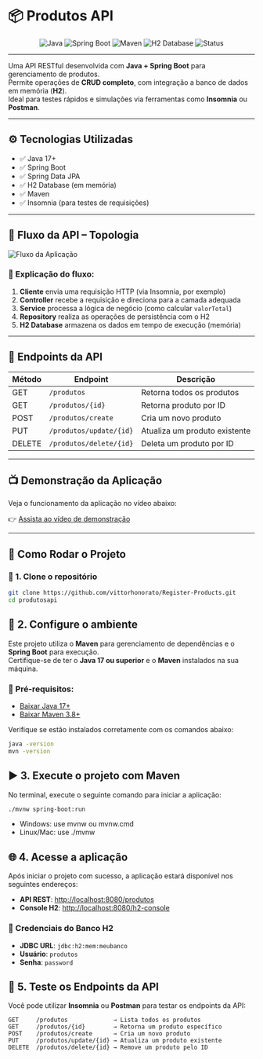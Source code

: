 # 📦 Produtos API

<div align="center">

![Java](https://img.shields.io/badge/Java-17+-orange?style=for-the-badge&logo=java)
![Spring Boot](https://img.shields.io/badge/Spring%20Boot-3.0+-brightgreen?style=for-the-badge&logo=springboot)
![Maven](https://img.shields.io/badge/Maven-3.8+-blue?style=for-the-badge&logo=apachemaven)
![H2 Database](https://img.shields.io/badge/H2-in--memory%20DB-lightgrey?style=for-the-badge&logo=h2)
![Status](https://img.shields.io/badge/Status-Em%20Desenvolvimento-yellow?style=for-the-badge)

</div>

---

Uma API RESTful desenvolvida com **Java + Spring Boot** para gerenciamento de produtos.  
Permite operações de **CRUD completo**, com integração a banco de dados em memória (**H2**).  
Ideal para testes rápidos e simulações via ferramentas como **Insomnia** ou **Postman**.

---

## ⚙️ Tecnologias Utilizadas

- ✅ Java 17+
- ✅ Spring Boot
- ✅ Spring Data JPA
- ✅ H2 Database (em memória)
- ✅ Maven
- ✅ Insomnia (para testes de requisições)

---

## 🔁 Fluxo da API – Topologia

![Fluxo da Aplicação](https://github.com/user-attachments/assets/15f75861-aa9a-4913-8dfa-8294597cd828)

### 🧭 Explicação do fluxo:

1. **Cliente** envia uma requisição HTTP (via Insomnia, por exemplo)  
2. **Controller** recebe a requisição e direciona para a camada adequada  
3. **Service** processa a lógica de negócio (como calcular `valorTotal`)  
4. **Repository** realiza as operações de persistência com o H2  
5. **H2 Database** armazena os dados em tempo de execução (memória)

---

## 📮 Endpoints da API

| Método | Endpoint                  | Descrição                        |
|--------|---------------------------|----------------------------------|
| GET    | `/produtos`               | Retorna todos os produtos        |
| GET    | `/produtos/{id}`          | Retorna produto por ID           |
| POST   | `/produtos/create`        | Cria um novo produto             |
| PUT    | `/produtos/update/{id}`   | Atualiza um produto existente    |
| DELETE | `/produtos/delete/{id}`   | Deleta um produto por ID         |

---

## 📺 Demonstração da Aplicação

Veja o funcionamento da aplicação no vídeo abaixo:

👉 [Assista ao vídeo de demonstração](https://www.linkedin.com/in/vitor-honorato-3542861ba/)

---

## 🚀 Como Rodar o Projeto

### 📁 1. Clone o repositório

```bash
git clone https://github.com/vittorhonorato/Register-Products.git
cd produtosapi
```

## 🧰 2. Configure o ambiente

Este projeto utiliza o **Maven** para gerenciamento de dependências e o **Spring Boot** para execução.  
Certifique-se de ter o **Java 17 ou superior** e o **Maven** instalados na sua máquina.

### 🔗 Pré-requisitos:

- [Baixar Java 17+](https://adoptopenjdk.net/)
- [Baixar Maven 3.8+](https://maven.apache.org/download.cgi)

Verifique se estão instalados corretamente com os comandos abaixo:

```bash
java -version
mvn -version
```

## ▶️ 3. Execute o projeto com Maven

No terminal, execute o seguinte comando para iniciar a aplicação:

```bash
./mvnw spring-boot:run
```
- Windows: use mvnw ou mvnw.cmd
- Linux/Mac: use ./mvnw

 ## 🌐 4. Acesse a aplicação

Após iniciar o projeto com sucesso, a aplicação estará disponível nos seguintes endereços:

- **API REST**: [http://localhost:8080/produtos](http://localhost:8080/produtos)
- **Console H2**: [http://localhost:8080/h2-console](http://localhost:8080/h2-console)

### 🔑 Credenciais do Banco H2

- **JDBC URL**: `jdbc:h2:mem:meubanco`
- **Usuário**: `produtos`
- **Senha**: `password`

 ## 🧪 5. Teste os Endpoints da API

Você pode utilizar **Insomnia** ou **Postman** para testar os endpoints da API:

```http
GET     /produtos             → Lista todos os produtos  
GET     /produtos/{id}        → Retorna um produto específico  
POST    /produtos/create      → Cria um novo produto  
PUT     /produtos/update/{id} → Atualiza um produto existente  
DELETE  /produtos/delete/{id} → Remove um produto pelo ID  
```



